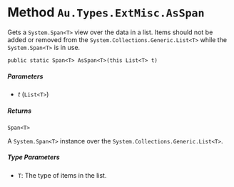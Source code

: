 # Method `Au.Types.ExtMisc.AsSpan`

Gets a `System.Span<T>` view over the data in a list. Items should not be added or removed from the `System.Collections.Generic.List<T>` while the `System.Span<T>` is in use.

```
public static Span<T> AsSpan<T>(this List<T> t)
```

##### Parameters

- *t*  (`List<T>`)

##### Returns

`Span<T>`

A `System.Span<T>` instance over the `System.Collections.Generic.List<T>`.

##### Type Parameters

- `T`:
    The type of items in the list.